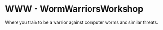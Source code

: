 # WWW - WormWarriorsWorkshop
 Where you train to be a warrior against computer worms and similar threats.
